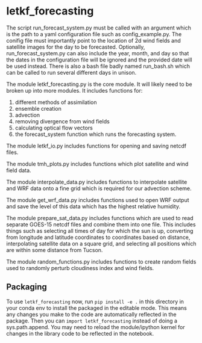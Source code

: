 # letkf_forecasting

The script run_forecast_system.py must be called with an argument which
is the path to a yaml configuration file such as config_example.py. The
conifig file must importantly point to the location of 2d wind fields and
satellite images for the day to be forecasted. Optionally,
run_forecast_system.py can also include the year, month, and day so that the
dates in the configuration file will be ignored and the provided date will be
used instead. There is also a bash file badly named run_bash.sh which can be
called to run several different days in unison.


The module letkf_forecasting.py is the core module. It will likely need to be
broken up into more modules. It includes functions for:
1. different methods of assimilation
1. ensemble creation
1. advection
1. removing divergence from wind fields
1. calculating optical flow vectors
1. the forecast_system function which runs the forecasting system.

The module letkf_io.py includes functions for opening and saving netcdf files.

The module tmh_plots.py includes functions which plot satellite and wind field
data.

The module interpolate_data.py includes functions to interpolate satellite and
WRF data onto a fine grid which is required for our advection scheme.

The module get_wrf_data.py includes functions used to open WRF output and save
the level of this data which has the highest relative humidity.

The module prepare_sat_data.py includes functions which are used to read
separate GOES-15 netcdf files and combine them into one file. This includes
things such as selecting all times of day for which the sun is up, converting
from longitude and latitude coordinates to coordinates based on distance,
interpolating satellite data on a square grid, and selecting all positions which
are within some distance from Tucson.

The module random_functions.py includes functions to create random fields used
to randomly perturb cloudiness index and wind fields.

## Packaging

To use ``letkf_forecasting`` now, run ``pip install -e .`` in this directory
in your conda env to install the packaged in the editable mode. This means
any changes you make to the code are automatically reflected in the package.
Then you can ``import letkf_forecasting`` instead of doing a sys.path.append.
You may need to reload the module/ipython kernel for changes in the library
code to be reflected in the notebook.
